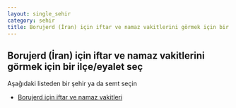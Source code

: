 ```yaml
---
layout: single_sehir
category: sehir
title: Borujerd (İran) için iftar ve namaz vakitlerini görmek için bir ilçe/eyalet seç
---
```



## Borujerd (İran) için iftar ve namaz vakitlerini görmek için bir ilçe/eyalet seç

Aşağıdaki listeden bir şehir ya da semt seçin


* [Borujerd için iftar ve namaz vakitleri](/iftar.html?sehir=Borujerd&ulke=İran&state=Borujerd)
